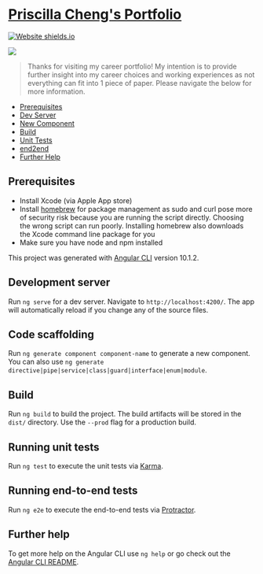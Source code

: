 # [Priscilla Cheng's Portfolio](https://priscilla-cheng.netlify.app/)
[![Website shields.io](https://img.shields.io/website-up-down-green-red/http/shields.io.svg)](http://shields.io/)  

<img src="https://img.shields.io/badge/angular%20-%23DD0031.svg?&style=for-the-badge&logo=angular&logoColor=white"/>


> Thanks for visiting my career portfolio! My intention is to provide further insight into my career choices and working experiences as not everything can fit into 1 piece of paper. Please navigate the below for more information.  

- [Prerequisites](#prerequisites)  
- [Dev Server](#development-server)  
- [New Component](#code-scaffolding)  
- [Build](#build)  
- [Unit Tests](#running-unit-tests)  
- [end2end](#running-end-to-end-tests)  
- [Further Help](#further-help)  

## Prerequisites
- Install Xcode (via Apple App store)
- Install [homebrew](https://brew.sh/) for package management as sudo and curl pose more of security risk because you are running the script directly. Choosing the wrong script can run poorly. Installing homebrew also downloads the Xcode command line package for you
- Make sure you have node and npm installed

This project was generated with [Angular CLI](https://github.com/angular/angular-cli) version 10.1.2.

## Development server

Run `ng serve` for a dev server. Navigate to `http://localhost:4200/`. The app will automatically reload if you change any of the source files.

## Code scaffolding

Run `ng generate component component-name` to generate a new component. You can also use `ng generate directive|pipe|service|class|guard|interface|enum|module`.

## Build

Run `ng build` to build the project. The build artifacts will be stored in the `dist/` directory. Use the `--prod` flag for a production build.

## Running unit tests

Run `ng test` to execute the unit tests via [Karma](https://karma-runner.github.io).

## Running end-to-end tests

Run `ng e2e` to execute the end-to-end tests via [Protractor](http://www.protractortest.org/).

## Further help

To get more help on the Angular CLI use `ng help` or go check out the [Angular CLI README](https://github.com/angular/angular-cli/blob/master/README.md).
